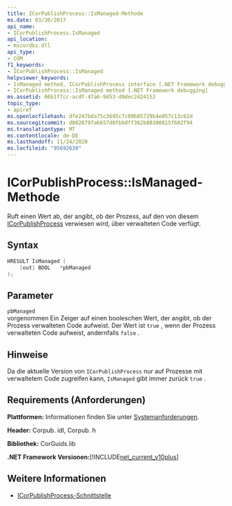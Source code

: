 ```yaml
---
title: ICorPublishProcess::IsManaged-Methode
ms.date: 03/30/2017
api_name:
- ICorPublishProcess.IsManaged
api_location:
- mscordbi.dll
api_type:
- COM
f1_keywords:
- ICorPublishProcess::IsManaged
helpviewer_keywords:
- IsManaged method, ICorPublishProcess interface [.NET Framework debugging]
- ICorPublishProcess::IsManaged method [.NET Framework debugging]
ms.assetid: 06b1f7cc-acdf-47a6-9d53-d9dec2424152
topic_type:
- apiref
ms.openlocfilehash: dfe247bda75c3695c7c09b85729b4e057c13c62d
ms.sourcegitcommit: d8020797a6657d0fbbdff362b80300815f682f94
ms.translationtype: MT
ms.contentlocale: de-DE
ms.lasthandoff: 11/24/2020
ms.locfileid: "95692630"
---
```

# <a name="icorpublishprocessismanaged-method"></a>ICorPublishProcess::IsManaged-Methode

Ruft einen Wert ab, der angibt, ob der Prozess, auf den von diesem [ICorPublishProcess](icorpublishprocess-interface.md) verwiesen wird, über verwalteten Code verfügt.  
  
## <a name="syntax"></a>Syntax  
  
```cpp  
HRESULT IsManaged (  
    [out] BOOL   *pbManaged  
);  
```  
  
## <a name="parameters"></a>Parameter  

 `pbManaged`  
 vorgenommen Ein Zeiger auf einen booleschen Wert, der angibt, ob der Prozess verwalteten Code aufweist. Der Wert ist `true` , wenn der Prozess verwalteten Code aufweist, andernfalls `false` .  
  
## <a name="remarks"></a>Hinweise  

 Da die aktuelle Version von `ICorPublishProcess` nur auf Prozesse mit verwaltetem Code zugreifen kann, `IsManaged` gibt immer zurück `true` .  
  
## <a name="requirements"></a>Requirements (Anforderungen)  

 **Plattformen:** Informationen finden Sie unter [Systemanforderungen](../../get-started/system-requirements.md).  
  
 **Header:** Corpub. idl, Corpub. h  
  
 **Bibliothek:** CorGuids.lib  
  
 **.NET Framework Versionen:**[!INCLUDE[net_current_v10plus](../../../../includes/net-current-v10plus-md.md)]  
  
## <a name="see-also"></a>Weitere Informationen

- [ICorPublishProcess-Schnittstelle](icorpublishprocess-interface.md)

